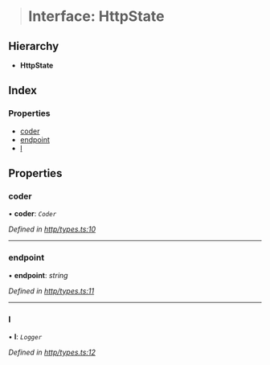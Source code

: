 > # Interface: HttpState

## Hierarchy

* **HttpState**

## Index

### Properties

* [coder](_http_types_.httpstate.md#coder)
* [endpoint](_http_types_.httpstate.md#endpoint)
* [l](_http_types_.httpstate.md#l)

## Properties

###  coder

• **coder**: *`Coder`*

*Defined in [http/types.ts:10](https://github.com/polkadot-js/api/blob/a45e313/packages/rpc-provider/src/http/types.ts#L10)*

___

###  endpoint

• **endpoint**: *string*

*Defined in [http/types.ts:11](https://github.com/polkadot-js/api/blob/a45e313/packages/rpc-provider/src/http/types.ts#L11)*

___

###  l

• **l**: *`Logger`*

*Defined in [http/types.ts:12](https://github.com/polkadot-js/api/blob/a45e313/packages/rpc-provider/src/http/types.ts#L12)*